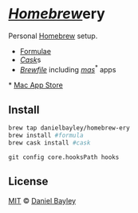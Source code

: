 _[Homebrew]_**ery**
===================
Personal [Homebrew] setup.
* [Formulae]
* [_Cask_]s
* _[Brewfile]_ including _[mas]_<sup>*</sup> apps

\* [Mac App Store]

Install
-------
~~~ sh
brew tap danielbayley/homebrew-ery
brew install #formula
brew cask install #cask
~~~
`git config core.hooksPath hooks`

License
-------
[MIT] © [Daniel Bayley]

[MIT]:              LICENSE.md
[Daniel Bayley]:    https://github.com/danielbayley

[homebrew]:         http://brew.sh
[formulae]:         https://github.com/Homebrew/brew/blob/master/share/doc/homebrew/Formula-Cookbook.md#formula-cookbook
[_cask_]:           http://caskroom.github.io
[mas]:              https://github.com/argon/mas
[Mac App Store]:    https://itunes.apple.com/WebObjects/MZStore.woa/wa/viewGrouping?id=&mt=12&ls=1
[brewfile]:         https://github.com/Homebrew/homebrew-bundle#usage

[dotfiles]:         https://github.com/danielbayley/dotfiles
